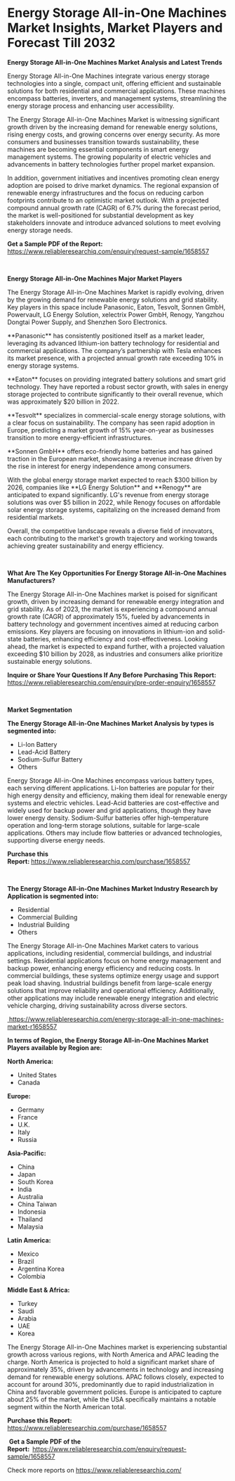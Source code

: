 <p><h1>Energy Storage All-in-One Machines Market Insights, Market Players and Forecast Till 2032</h1></p><p><strong>Energy Storage All-in-One Machines Market Analysis and Latest Trends</strong></p>
<p><p>Energy Storage All-in-One Machines integrate various energy storage technologies into a single, compact unit, offering efficient and sustainable solutions for both residential and commercial applications. These machines encompass batteries, inverters, and management systems, streamlining the energy storage process and enhancing user accessibility.</p><p>The Energy Storage All-in-One Machines Market is witnessing significant growth driven by the increasing demand for renewable energy solutions, rising energy costs, and growing concerns over energy security. As more consumers and businesses transition towards sustainability, these machines are becoming essential components in smart energy management systems. The growing popularity of electric vehicles and advancements in battery technologies further propel market expansion.</p><p>In addition, government initiatives and incentives promoting clean energy adoption are poised to drive market dynamics. The regional expansion of renewable energy infrastructures and the focus on reducing carbon footprints contribute to an optimistic market outlook. With a projected compound annual growth rate (CAGR) of 6.7% during the forecast period, the market is well-positioned for substantial development as key stakeholders innovate and introduce advanced solutions to meet evolving energy storage needs.</p></p>
<p><strong>Get a Sample PDF of the Report:&nbsp;</strong> <a href="https://www.reliableresearchiq.com/enquiry/request-sample/1658557?utm_campaign=3353&utm_medium=2&utm_source=Github&utm_content=ia&utm_term=23032025&utm_id=energy-storage-all-in-one-machines">https://www.reliableresearchiq.com/enquiry/request-sample/1658557</a></p>
<p>&nbsp;</p>
<p><strong>Energy Storage All-in-One Machines Major Market Players</strong></p>
<p><p>The Energy Storage All-in-One Machines Market is rapidly evolving, driven by the growing demand for renewable energy solutions and grid stability. Key players in this space include Panasonic, Eaton, Tesvolt, Sonnen GmbH, Powervault, LG Energy Solution, xelectrix Power GmbH, Renogy, Yangzhou Dongtai Power Supply, and Shenzhen Soro Electronics.</p><p>**Panasonic** has consistently positioned itself as a market leader, leveraging its advanced lithium-ion battery technology for residential and commercial applications. The company’s partnership with Tesla enhances its market presence, with a projected annual growth rate exceeding 10% in energy storage systems.</p><p>**Eaton** focuses on providing integrated battery solutions and smart grid technology. They have reported a robust sector growth, with sales in energy storage projected to contribute significantly to their overall revenue, which was approximately $20 billion in 2022.</p><p>**Tesvolt** specializes in commercial-scale energy storage solutions, with a clear focus on sustainability. The company has seen rapid adoption in Europe, predicting a market growth of 15% year-on-year as businesses transition to more energy-efficient infrastructures.</p><p>**Sonnen GmbH** offers eco-friendly home batteries and has gained traction in the European market, showcasing a revenue increase driven by the rise in interest for energy independence among consumers.</p><p>With the global energy storage market expected to reach $300 billion by 2026, companies like **LG Energy Solution** and **Renogy** are anticipated to expand significantly. LG's revenue from energy storage solutions was over $5 billion in 2022, while Renogy focuses on affordable solar energy storage systems, capitalizing on the increased demand from residential markets.</p><p>Overall, the competitive landscape reveals a diverse field of innovators, each contributing to the market's growth trajectory and working towards achieving greater sustainability and energy efficiency.</p></p>
<p>&nbsp;</p>
<p><strong>What Are The Key Opportunities For Energy Storage All-in-One Machines Manufacturers?</strong></p>
<p><p>The Energy Storage All-in-One Machines market is poised for significant growth, driven by increasing demand for renewable energy integration and grid stability. As of 2023, the market is experiencing a compound annual growth rate (CAGR) of approximately 15%, fueled by advancements in battery technology and government incentives aimed at reducing carbon emissions. Key players are focusing on innovations in lithium-ion and solid-state batteries, enhancing efficiency and cost-effectiveness. Looking ahead, the market is expected to expand further, with a projected valuation exceeding $10 billion by 2028, as industries and consumers alike prioritize sustainable energy solutions.</p></p>
<p><strong>Inquire or Share Your Questions If Any Before Purchasing This Report:</strong> <a href="https://www.reliableresearchiq.com/enquiry/pre-order-enquiry/1658557?utm_campaign=3353&utm_medium=2&utm_source=Github&utm_content=ia&utm_term=23032025&utm_id=energy-storage-all-in-one-machines">https://www.reliableresearchiq.com/enquiry/pre-order-enquiry/1658557</a></p>
<p>&nbsp;</p>
<p><strong>Market Segmentation</strong></p>
<p><strong>The Energy Storage All-in-One Machines Market Analysis by types is segmented into:</strong></p>
<p><ul><li>Li-Ion Battery</li><li>Lead-Acid Battery</li><li>Sodium-Sulfur Battery</li><li>Others</li></ul></p>
<p><p>Energy Storage All-in-One Machines encompass various battery types, each serving different applications. Li-Ion batteries are popular for their high energy density and efficiency, making them ideal for renewable energy systems and electric vehicles. Lead-Acid batteries are cost-effective and widely used for backup power and grid applications, though they have lower energy density. Sodium-Sulfur batteries offer high-temperature operation and long-term storage solutions, suitable for large-scale applications. Others may include flow batteries or advanced technologies, supporting diverse energy needs.</p></p>
<p><strong>Purchase this Report:&nbsp;</strong><a href="https://www.reliableresearchiq.com/purchase/1658557?utm_campaign=3353&utm_medium=2&utm_source=Github&utm_content=ia&utm_term=23032025&utm_id=energy-storage-all-in-one-machines">https://www.reliableresearchiq.com/purchase/1658557</a></p>
<p>&nbsp;</p>
<p><strong>The Energy Storage All-in-One Machines Market Industry Research by Application is segmented into:</strong></p>
<p><ul><li>Residential</li><li>Commercial Building</li><li>Industrial Building</li><li>Others</li></ul></p>
<p><p>The Energy Storage All-in-One Machines Market caters to various applications, including residential, commercial buildings, and industrial settings. Residential applications focus on home energy management and backup power, enhancing energy efficiency and reducing costs. In commercial buildings, these systems optimize energy usage and support peak load shaving. Industrial buildings benefit from large-scale energy solutions that improve reliability and operational efficiency. Additionally, other applications may include renewable energy integration and electric vehicle charging, driving sustainability across diverse sectors.</p></p>
<p><a href="https://www.reliableresearchiq.com/energy-storage-all-in-one-machines-market-r1658557?utm_campaign=3353&utm_medium=2&utm_source=Github&utm_content=ia&utm_term=23032025&utm_id=energy-storage-all-in-one-machines">&nbsp;https://www.reliableresearchiq.com/energy-storage-all-in-one-machines-market-r1658557</a></p>
<p><strong>In terms of Region, the Energy Storage All-in-One Machines Market Players available by Region are:</strong></p>
<p>
    <p> <strong> North America: </strong>
        <ul>
            <li>United States</li>
            <li>Canada</li>
        </ul>
        </p> 
    <p> <strong> Europe: </strong>
        <ul>
            <li>Germany</li>
            <li>France</li>
            <li>U.K.</li>
            <li>Italy</li>
            <li>Russia</li>
        </ul>
        </p> 
    <p> <strong> Asia-Pacific: </strong>
        <ul>
            <li>China</li>
            <li>Japan</li>
            <li>South Korea</li>
            <li>India</li>
            <li>Australia</li>
            <li>China Taiwan</li>
            <li>Indonesia</li>
            <li>Thailand</li>
            <li>Malaysia</li>
        </ul>
        </p> 
    <p> <strong> Latin America: </strong>
        <ul>
            <li>Mexico</li>
            <li>Brazil</li>
            <li>Argentina Korea</li>
            <li>Colombia</li>
        </ul>
        </p> 
    <p> <strong> Middle East & Africa: </strong>
        <ul>
            <li>Turkey</li>
            <li>Saudi</li>
            <li>Arabia</li>
            <li>UAE</li>
            <li>Korea</li>
        </ul>
    </p>
    </p>
<p><p>The Energy Storage All-in-One Machines market is experiencing substantial growth across various regions, with North America and APAC leading the charge. North America is projected to hold a significant market share of approximately 35%, driven by advancements in technology and increasing demand for renewable energy solutions. APAC follows closely, expected to account for around 30%, predominantly due to rapid industrialization in China and favorable government policies. Europe is anticipated to capture about 25% of the market, while the USA specifically maintains a notable segment within the North American total.</p></p>
<p><strong>Purchase this Report: </strong><a href="https://www.reliableresearchiq.com/purchase/1658557?utm_campaign=3353&utm_medium=2&utm_source=Github&utm_content=ia&utm_term=23032025&utm_id=energy-storage-all-in-one-machines">https://www.reliableresearchiq.com/purchase/1658557</a></p>
<p>&nbsp;<strong>Get a Sample PDF of the Report:&nbsp;&nbsp;</strong><a href="https://www.reliableresearchiq.com/enquiry/request-sample/1658557?utm_campaign=3353&utm_medium=2&utm_source=Github&utm_content=ia&utm_term=23032025&utm_id=energy-storage-all-in-one-machines">https://www.reliableresearchiq.com/enquiry/request-sample/1658557</a></p>
<p><strong></strong></p>
<p>Check more reports on <a href="https://www.reliableresearchiq.com/?utm_campaign=3353&utm_medium=2&utm_source=Github&utm_content=ia&utm_term=23032025&utm_id=energy-storage-all-in-one-machines">https://www.reliableresearchiq.com/</a></p>